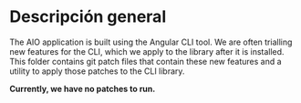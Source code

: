 # Descripción general

The AIO application is built using the Angular CLI tool. We are often trialling new features for the CLI, which we apply to the library after it is installed.  This folder contains git patch files that contain these new features and a utility to apply those patches to the CLI library.

**Currently, we have no patches to run.**
